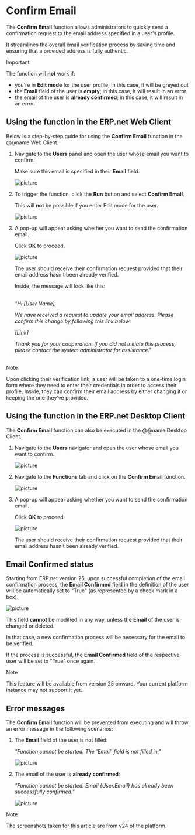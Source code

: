 # Confirm Email

The **Confirm Email** function allows administrators to quickly send a confirmation request to the email address specified in a user's profile.

It streamlines the overall email verification process by saving time and ensuring that a provided address is fully authentic.

> [!IMPORTANT]
> The function will **not** work if:
> 
> * you're in **Edit mode** for the user profile; in this case, it will be greyed out
> * the **Email** field of the user is **empty**; in this case, it will result in an error 
> * the email of the user is **already confirmed**; in this case, it will result in an error.

## Using the function in the ERP.net Web Client

Below is a step-by-step guide for using the **Confirm Email** function in the @@name Web Client.

1. Navigate to the **Users** panel and open the user whose email you want to confirm.

   Make sure this email is specified in their **Email** field.
  
   ![picture](pictures/navigate.png)

2. To trigger the function, click the **Run** button and select **Confirm Email**.

   This will **not** be possible if you enter Edit mode for the user.
  
   ![picture](pictures/Email_Web_confirm_17_07.png)

3. A pop-up will appear asking whether you want to send the confirmation email.

   Click **OK** to proceed. 
  
   ![picture](pictures/Email_Web_Confirm_or_cancel_17_07.png)

   The user should receive their confirmation request provided that their email address hasn't been already verified.

   Inside, the message will look like this: </br></br>

   _"Hi [User Name],_

   _We have received a request to update your email address. Please confirm this change by following this link below:_

   _[Link]_

   _Thank you for your cooperation. If you did not initiate this process, please contact the system administrator for assistance."_ </br></br>

> [!NOTE]
> Upon clicking their verification link, a user will be taken to a one-time login form where they need to enter their credentials in order to access their profile. Inside, they can confirm their email address by either changing it or keeping the one they've provided.
   
## Using the function in the ERP.net Desktop Client

The **Confirm Email** function can also be executed in the @@name Desktop Client.

1. Navigate to the **Users** navigator and open the user whose email you want to confirm.
  
   ![picture](pictures/Email_Desctop_nav_17_07.png)
  
2. Navigate to the **Functions** tab and click on the **Confirm Email** function.
  
   ![picture](pictures/Email_Desctop_confirm_17_07.png)

3. A pop-up will appear asking whether you want to send the confirmation email.

   Click **OK** to proceed.
  
   ![picture](pictures/Email_Desctop_Confirm_edit_17_07.png)

   The user should receive their confirmation request provided that their email address hasn't been already verified.

## Email Confirmed status

Starting from ERP.net version 25, upon successful completion of the email confirmation process, the **Email Confirmed** field in the definition of the user will be automatically set to "True" (as represented by a check mark in a box).

![picture](pictures/email_confirmed.png)

This field **cannot** be modified in any way, unless the **Email** of the user is changed or deleted.

In that case, a new confirmation process will be necessary for the email to be verified. 

If the process is successful, the **Email Confirmed** field of the respective user will be set to "True" once again.

> [!NOTE]
> This feature will be available from version 25 onward. Your current platform instance may not support it yet.

## Error messages

The **Confirm Email** function will be prevented from executing and will throw an error message in the following scenarios:

1. The **Email** field of the user is not filled:

   _"Function cannot be started. The 'Email' field is not filled in."_

   ![picture](pictures/error1.png)

2. The email of the user is **already confirmed**:

   _"Function cannot be started. Email {User.Email} has already been successfully confirmed."_

      ![picture](pictures/error2.png)

> [!NOTE]
> 
> The screenshots taken for this article are from v24 of the platform.
